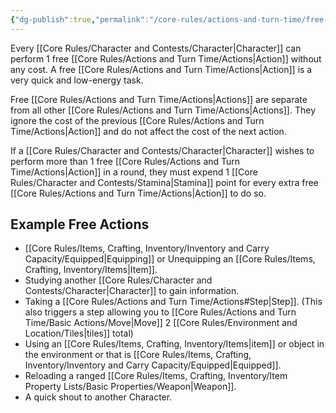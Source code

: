 ```yaml
---
{"dg-publish":true,"permalink":"/core-rules/actions-and-turn-time/free-actions/"}
---
```


Every [[Core Rules/Character and Contests/Character\|Character]] can perform 1 free [[Core Rules/Actions and Turn Time/Actions\|Action]] without any cost. A free [[Core Rules/Actions and Turn Time/Actions\|Action]] is a very quick and low-energy task.

Free [[Core Rules/Actions and Turn Time/Actions\|Actions]] are separate from all other [[Core Rules/Actions and Turn Time/Actions\|Actions]]. They ignore the cost of the previous [[Core Rules/Actions and Turn Time/Actions\|Action]] and do not affect the cost of the next action.

If a [[Core Rules/Character and Contests/Character\|Character]] wishes to perform more than 1 free [[Core Rules/Actions and Turn Time/Actions\|Action]] in a round, they must expend 1 [[Core Rules/Character and Contests/Stamina\|Stamina]] point for every extra free [[Core Rules/Actions and Turn Time/Actions\|Action]] to do so.


## Example Free Actions
- [[Core Rules/Items, Crafting, Inventory/Inventory and Carry Capacity/Equipped\|Equipping]] or Unequipping an [[Core Rules/Items, Crafting, Inventory/Items\|Item]].
- Studying another [[Core Rules/Character and Contests/Character\|Character]] to gain information.
- Taking a [[Core Rules/Actions and Turn Time/Actions#Step\|Step]]. (This also triggers a step allowing you to [[Core Rules/Actions and Turn Time/Basic Actions/Move\|Move]] 2 [[Core Rules/Environment and Location/Tiles\|tiles]] total)
- Using an [[Core Rules/Items, Crafting, Inventory/Items\|item]] or object in the environment or that is [[Core Rules/Items, Crafting, Inventory/Inventory and Carry Capacity/Equipped\|Equipped]].
- Reloading a ranged [[Core Rules/Items, Crafting, Inventory/Item Property Lists/Basic Properties/Weapon\|Weapon]].
- A quick shout to another Character.